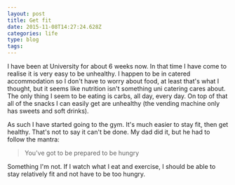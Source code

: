 ```yaml
---
layout: post
title: Get fit
date: 2015-11-08T14:27:24.628Z
categories: life
type: blog
tags: 
---
```


I have been at University for about 6 weeks now. In that time I have come to realise it is very easy to be unhealthy. I happen to be in catered accommodation so I don't have to worry about food, at least that's what I thought, but it seems like nutrition isn't something uni catering cares about. The only thing I seem to be eating is carbs, all day, every day. On top of that all of the snacks I can easily get are unhealthy (the vending machine only has sweets and soft drinks).
  
  

As such I have started going to the gym. It's much easier to stay fit, then get healthy. That's not to say it can't be done. My dad did it, but he had to follow the mantra:
  

>You've got to be prepared to be hungry
  

Something I'm not. If I watch what I eat and exercise, I should be able to stay relatively fit and not have to be too hungry.
  
